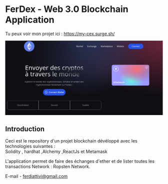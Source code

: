 # FerDex - Web 3.0 Blockchain Application

Tu peux voir mon projet ici : https://my-cex.surge.sh/


![](client/src/assets/p1.png)

## Introduction

Ceci est le repository d'un projet blockchain dévéloppé avec les technologies suivantes :  
Solidity , hardhat ,Alchemy ,ReactJs et Metamask 

L'application permet de faire des échanges d'ether et de lister toutes les transactions
Network : Ropsten Network.

E-mail - ferdiattivi@gmail.com
